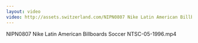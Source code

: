 ```yaml
---
layout: video
video: http://assets.switzerland.com/NIPN0807 Nike Latin American Billboards Soccer NTSC-05-1996.mp4
---
```

NIPN0807 Nike Latin American Billboards Soccer NTSC-05-1996.mp4
